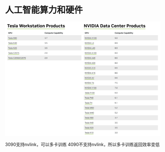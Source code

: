 # 人工智能算力和硬件

![](./assets/nvidia-gpu-compute-capability.png)


3090支持nvlink，可以多卡训练
4090不支持nvlink，所以多卡训练返回效率变低



